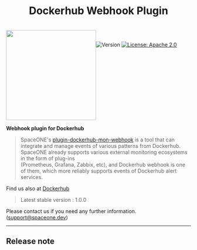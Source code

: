 <h1 align="center">Dockerhub Webhook Plugin</h1>  

<br/>  
<div align="center" style="display:flex;">  
  <img width="245" src="https://user-images.githubusercontent.com/19552819/176850467-e3580c8e-54d1-4a0f-b2ab-696730c35fd7.png">
  <p> 
    <br>
    <img alt="Version"  src="https://img.shields.io/badge/version-1.0.0-blue.svg?cacheSeconds=2592000"  />    
    <a href="https://www.apache.org/licenses/LICENSE-2.0"  target="_blank"><img alt="License: Apache 2.0"  src="https://img.shields.io/badge/License-Apache 2.0-yellow.svg" /></a> 
  </p> 
</div>    

**Webhook plugin for Dockerhub**

> SpaceONE's [plugin-dockerhub-mon-webhook](https://github.com/spaceone-dev/plugin-dockerhub-mon-webhook) 
 is a tool that can integrate and manage events of various patterns from Dockerhub.   
> SpaceONE already supports various external monitoring ecosystems in the form of plug-ins   
> (Prometheus, Grafana, Zabbix, etc), and Dockerhub webhook is one of them, which more reliably supports events of Dockerhub alert services.

Find us also at [Dockerhub](https://hub.docker.com/repository/docker/spaceone/plugin-aws-sns-mon-webhook)
> Latest stable version : 1.0.0

Please contact us if you need any further information. (support@spaceone.dev)

---

## Release note
